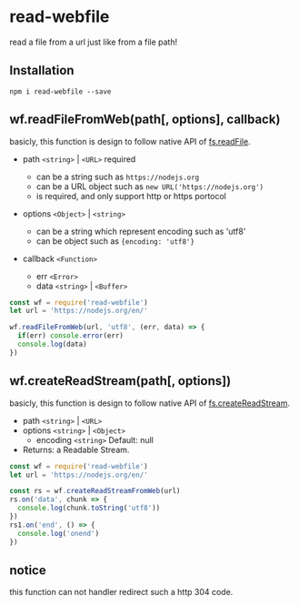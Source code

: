 # read-webfile
read a file from a url just like from a file path! 

## Installation
```
npm i read-webfile --save
```
## wf.readFileFromWeb(path[, options], callback)
basicly, this function is design to follow native API of [fs.readFile](https://nodejs.org/dist/latest-v10.x/docs/api/fs.html#fs_fs_readfile_path_options_callback). 

- path `<string>` | `<URL>` required
  - can be a string such as `https://nodejs.org`
  - can be a URL object such as `new URL('https://nodejs.org')`
  - is required, and only support http or https portocol

- options `<Object>` | `<string>`
  - can be a string which represent encoding such as 'utf8'
  - can be object such as `{encoding: 'utf8'}`

- callback `<Function>`
  - err `<Error>`
  - data `<string>` | `<Buffer>`

``` js
const wf = require('read-webfile')
let url = 'https://nodejs.org/en/'

wf.readFileFromWeb(url, 'utf8', (err, data) => {
  if(err) console.error(err)
  console.log(data)
})
```

## wf.createReadStream(path[, options])
basicly, this function is design to follow native API of [fs.createReadStream](https://nodejs.org/dist/latest-v10.x/docs/api/fs.html#fs_fs_createreadstream_path_options).

- path `<string>` | `<URL>`
- options `<string>` | `<Object>`
  - encoding `<string>` Default: null
- Returns: a Readable Stream.

``` js
const wf = require('read-webfile')
let url = 'https://nodejs.org/en/'

const rs = wf.createReadStreamFromWeb(url)
rs.on('data', chunk => {
  console.log(chunk.toString('utf8'))
})
rs1.on('end', () => {
  console.log('onend')
})
```
## notice
this function can not handler redirect such a http 304 code.